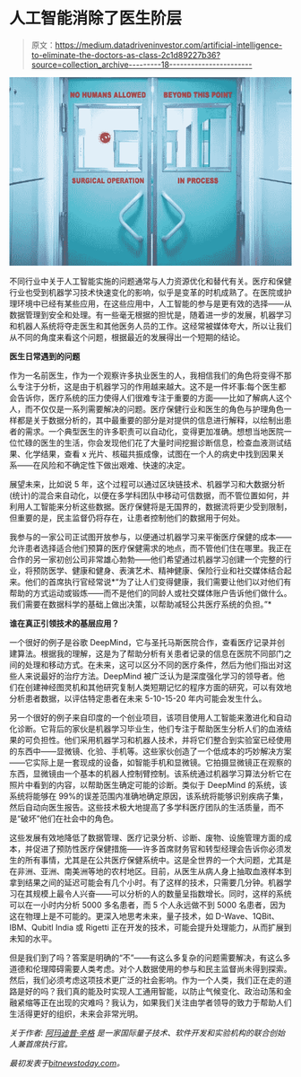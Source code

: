 # 人工智能消除了医生阶层

> 原文：<https://medium.datadriveninvestor.com/artificial-intelligence-to-eliminate-the-doctors-as-class-2c1d89227b36?source=collection_archive---------18----------------------->

![](img/c164c571246ef6ef27f17194cfb8ce4e.png)

不同行业中关于人工智能实施的问题通常与人力资源优化和替代有关。医疗和保健行业也受到机器学习技术快速变化的影响，似乎是变革的时机成熟了。在医院或护理环境中已经有某些应用，在这些应用中，人工智能的参与是更有效的选择——从数据管理到安全和处理。有一些毫无根据的担忧是，随着进一步的发展，机器学习和机器人系统将夺走医生和其他医务人员的工作。这经常被媒体夸大，所以让我们从不同的角度来看这个问题，根据最近的发展得出一个短期的结论。

**医生日常遇到的问题**

作为一名前医生，作为一个观察许多执业医生的人，我相信我们的角色将变得不那么专注于分析，这是由于机器学习的作用越来越大。这不是一件坏事:每个医生都会告诉你，医疗系统的压力使得人们很难专注于重要的方面——比如了解病人这个人，而不仅仅是一系列需要解决的问题。医疗保健行业和医生的角色与护理角色一样都是关于数据分析的，其中最重要的部分是对提供的信息进行解释，以绘制出患者的需求。一个典型医生的许多职责可以自动化，变得更加准确。想想当地医院一位忙碌的医生的生活，你会发现他们花了大量时间挖掘诊断信息，检查血液测试结果、化学结果，查看 x 光片、核磁共振成像，试图在一个人的病史中找到因果关系——在风险和不确定性下做出艰难、快速的决定。

展望未来，比如说 5 年，这个过程可以通过区块链技术、机器学习和大数据分析(统计)的混合来自动化，以便在多学科团队中移动可信数据，而不管位置如何，并利用人工智能来分析这些数据。医疗保健将是无国界的，数据流将更少受到限制，但重要的是，民主监督仍将存在，让患者控制他们的数据用于何处。

我参与的一家公司正试图开放参与，以便通过机器学习来平衡医疗保健的成本——允许患者选择适合他们预算的医疗保健需求的地点，而不管他们住在哪里。我正在合作的另一家初创公司非常雄心勃勃——他们希望通过机器学习创建一个完整的行业，将预防医学、健康和健身、表演艺术、精神健康、保险行业和社交媒体结合起来。他们的首席执行官经常说*“为了让人们变得健康，我们需要让他们以对他们有帮助的方式运动或锻炼——而不是他们的同龄人或社交媒体账户告诉他们做什么。我们需要在数据科学的基础上做出决策，以帮助减轻公共医疗系统的负担。”*

**谁在真正引领技术的基层应用？**

一个很好的例子是谷歌 DeepMind，它与圣托马斯医院合作，查看医疗记录并创建算法。根据我的理解，这是为了帮助分析有关患者记录的信息在医院不同部门之间的处理和移动方式。在未来，这可以区分不同的医疗条件，然后为他们指出对这些人来说最好的治疗方法。DeepMind 被广泛认为是深度强化学习的领导者。他们在创建神经图灵机和其他研究复制人类短期记忆的程序方面的研究，可以有效地分析患者数据，以评估特定患者在未来 5-10-15-20 年内可能会发生什么。

另一个很好的例子来自印度的一个创业项目，该项目使用人工智能来激进化和自动化诊断。它背后的家伙是机器学习毕业生，他们专注于帮助医生分析人们的血液结果的可负担性。他们采用机器学习和机器人技术，并将它们整合到实验室已经使用的东西中——显微镜、化验、手机等。这些家伙创造了一个低成本的巧妙解决方案——它实际上是一套现成的设备，如智能手机和显微镜。它拍摄显微镜正在观察的东西，显微镜由一个基本的机器人控制臂控制。该系统通过机器学习算法分析它在照片中看到的内容，以帮助医生确定可能的诊断。类似于 DeepMind 的系统，该系统将能够在 99%的误差范围内准确地确定原因，该系统将能够识别疾病子集，然后自动向医生报告。这些技术极大地提高了多学科医疗团队的生活质量，而不是“破坏”他们在社会中的角色。

这些发展有效地降低了数据管理、医疗记录分析、诊断、废物、设施管理方面的成本，并促进了预防性医疗保健措施——许多首席财务官和转型经理会告诉你必须发生的所有事情，尤其是在公共医疗保健系统中。这是全世界的一个大问题，尤其是在非洲、亚洲、南美洲等地的农村地区。目前，从医生从病人身上抽取血液样本到拿到结果之间的延迟可能会有几个小时。有了这样的技术，只需要几分钟。机器学习在其规模上最令人兴奋——可以分析的人的数量呈指数增长。同时，这样的系统可以在一小时内分析 5000 多名患者，而 5 个人永远做不到 5000 名患者，因为这在物理上是不可能的。更深入地思考未来，量子技术，如 D-Wave、1QBit、IBM、Qubitl India 或 Rigetti 正在开发的技术，可能会提升处理能力，从而扩展到未知的水平。

但是我们到了吗？答案是明确的“不”——有这么多复杂的问题需要解决，有这么多道德和伦理障碍需要人类考虑。对个人数据使用的参与和民主监督尚未得到探索。然后，我们必须考虑这项技术更广泛的社会影响。作为一个人类，我们正在走的道路是好的吗？我们真的能及时实现人工通用智能，以防止气候变化、政治动荡和金融紧缩等正在出现的灾难吗？我认为，如果我们关注由学者领导的致力于帮助人们生活得更好的组织，未来会非常光明。

*关于作者:* [*阿玛迪普·辛格*](http://www.linkedin.com/in/amardeepsinghnhs/) *是一家国际量子技术、软件开发和实验机构的联合创始人兼首席执行官。*

*最初发表于*[*bitnewstoday.com*](https://bitnewstoday.com/news/artificial-intelligence-to-eliminate-the-doctors-as-class/)*。*
